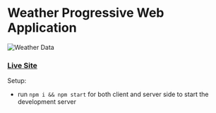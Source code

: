 # Weather Progressive Web Application
![Weather Data](https://i.ibb.co/W67HkpT/wayther.png)

### [Live Site](https://jolly-wozniak-973a7f.netlify.app/)

Setup:
- run ```npm i && npm start``` for both client and server side to start the development server
